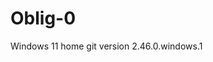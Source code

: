 # Oblig-0
Windows 11 home
git version 2.46.0.windows.1

<!DOCTYPE html>
<html>
<head>
<meta charset="utf-8">
<meta name="viewport" content="width=device-width, initial-scale=1">
<title>Truls Reime</Oblig-0>
</head>
<body>
<h1>Min IS-114 portfolio</h1>
<p>I denne oppgaven har jeg øvd og lært meg git bash koder. Jeg har også lagd en github repository, som er blitt klonet, og jeg har tatt skjermbilder av hele prossesen underveis.)</p>
</body>
</html>


